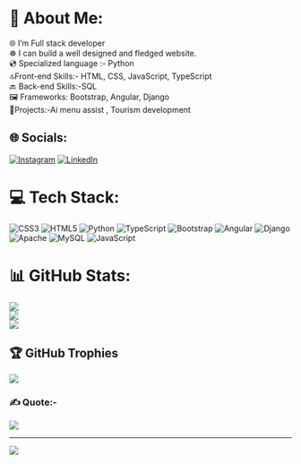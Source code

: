 # 💫 About Me:
🌐 I’m Full stack developer<br>☸️ I can build a well designed and fledged website.<br>💿 Specialized language :- Python<br>🔝Front-end Skills:- HTML, CSS, JavaScript, TypeScript<br>🔙 Back-end Skills:-SQL<br>🖼️ Frameworks: Bootstrap, Angular, Django<br>🎦Projects:-Ai menu assist , Tourism development


## 🌐 Socials:
[![Instagram](https://img.shields.io/badge/Instagram-%23E4405F.svg?logo=Instagram&logoColor=white)](https://instagram.com/raz_e_en) [![LinkedIn](https://img.shields.io/badge/LinkedIn-%230077B5.svg?logo=linkedin&logoColor=white)](https://linkedin.com/in/razeen-abdurahman) 

# 💻 Tech Stack:
![CSS3](https://img.shields.io/badge/css3-%231572B6.svg?style=for-the-badge&logo=css3&logoColor=white) ![HTML5](https://img.shields.io/badge/html5-%23E34F26.svg?style=for-the-badge&logo=html5&logoColor=white) ![Python](https://img.shields.io/badge/python-3670A0?style=for-the-badge&logo=python&logoColor=ffdd54) ![TypeScript](https://img.shields.io/badge/typescript-%23007ACC.svg?style=for-the-badge&logo=typescript&logoColor=white) ![Bootstrap](https://img.shields.io/badge/bootstrap-%23563D7C.svg?style=for-the-badge&logo=bootstrap&logoColor=white) ![Angular](https://img.shields.io/badge/angular-%23DD0031.svg?style=for-the-badge&logo=angular&logoColor=white) ![Django](https://img.shields.io/badge/django-%23092E20.svg?style=for-the-badge&logo=django&logoColor=white) ![Apache](https://img.shields.io/badge/apache-%23D42029.svg?style=for-the-badge&logo=apache&logoColor=white) ![MySQL](https://img.shields.io/badge/mysql-%2300f.svg?style=for-the-badge&logo=mysql&logoColor=white) ![JavaScript](https://img.shields.io/badge/javascript-%23323330.svg?style=for-the-badge&logo=javascript&logoColor=%23F7DF1E)
# 📊 GitHub Stats:
![](https://github-readme-stats.vercel.app/api?username=razeen-abdurahman&theme=dark&hide_border=false&include_all_commits=true&count_private=true)<br/>
![](https://github-readme-streak-stats.herokuapp.com/?user=razeen-abdurahman&theme=dark&hide_border=false)<br/>
![](https://github-readme-stats.vercel.app/api/top-langs/?username=razeen-abdurahman&theme=dark&hide_border=false&include_all_commits=true&count_private=true&layout=compact)

## 🏆 GitHub Trophies
![](https://github-profile-trophy.vercel.app/?username=razeen-abdurahman&theme=radical&no-frame=false&no-bg=false&margin-w=4)

### ✍️ Quote:-
![](https://quotes-github-readme.vercel.app/api?type=horizontal&theme=radical)

---
[![](https://visitcount.itsvg.in/api?id=razeen-abdurahman&icon=0&color=0)](https://visitcount.itsvg.in)
